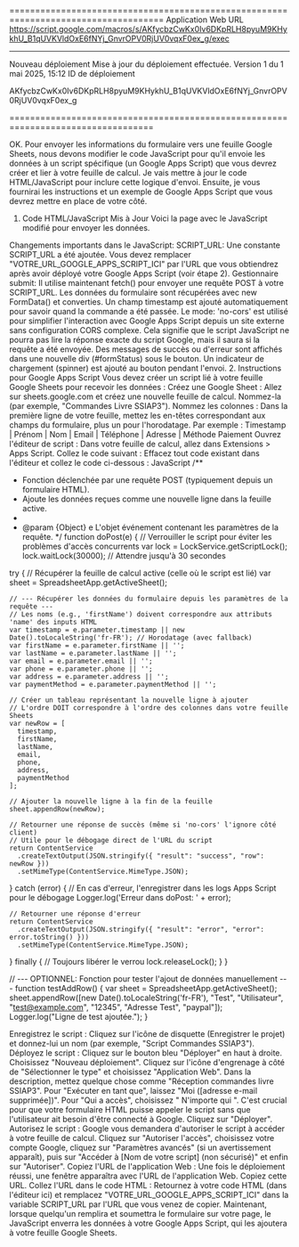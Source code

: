 ====================================================================================
Application Web
URL
https://script.google.com/macros/s/AKfycbzCwKx0Iv6DKpRLH8pyuM9KHykhU_B1qUVKVldOxE6fNYj_GnvrOPV0RjUV0vqxF0ex_g/exec

******************************************

Nouveau déploiement
Mise à jour du déploiement effectuée.
Version 1 du 1 mai 2025, 15:12
ID de déploiement

AKfycbzCwKx0Iv6DKpRLH8pyuM9KHykhU_B1qUVKVldOxE6fNYj_GnvrOPV0RjUV0vqxF0ex_g

==================================================================================









OK. Pour envoyer les informations du formulaire vers une feuille Google Sheets, nous devons modifier le code JavaScript pour qu'il envoie les données à un script spécifique (un Google Apps Script) que vous devrez créer et lier à votre feuille de calcul.
Je vais mettre à jour le code HTML/JavaScript pour inclure cette logique d'envoi. Ensuite, je vous fournirai les instructions et un exemple de Google Apps Script que vous devrez mettre en place de votre côté.
1. Code HTML/JavaScript Mis à Jour
Voici la page avec le JavaScript modifié pour envoyer les données.

Changements importants dans le JavaScript:
SCRIPT_URL: Une constante SCRIPT_URL a été ajoutée. Vous devez remplacer "VOTRE_URL_GOOGLE_APPS_SCRIPT_ICI" par l'URL que vous obtiendrez après avoir déployé votre Google Apps Script (voir étape 2).
Gestionnaire submit:
Il utilise maintenant fetch() pour envoyer une requête POST à votre SCRIPT_URL.
Les données du formulaire sont récupérées avec new FormData() et converties.
Un champ timestamp est ajouté automatiquement pour savoir quand la commande a été passée.
Le mode: 'no-cors' est utilisé pour simplifier l'interaction avec Google Apps Script depuis un site externe sans configuration CORS complexe. Cela signifie que le script JavaScript ne pourra pas lire la réponse exacte du script Google, mais il saura si la requête a été envoyée.
Des messages de succès ou d'erreur sont affichés dans une nouvelle div (#formStatus) sous le bouton.
Un indicateur de chargement (spinner) est ajouté au bouton pendant l'envoi.
2. Instructions pour Google Apps Script
Vous devez créer un script lié à votre feuille Google Sheets pour recevoir les données :
Créez une Google Sheet : Allez sur sheets.google.com et créez une nouvelle feuille de calcul. Nommez-la (par exemple, "Commandes Livre SSIAP3").
Nommez les colonnes : Dans la première ligne de votre feuille, mettez les en-têtes correspondant aux champs du formulaire, plus un pour l'horodatage. Par exemple :
Timestamp | Prénom | Nom | Email | Téléphone | Adresse | Méthode Paiement
Ouvrez l'éditeur de script : Dans votre feuille de calcul, allez dans Extensions > Apps Script.
Collez le code suivant : Effacez tout code existant dans l'éditeur et collez le code ci-dessous :
JavaScript
/**
 * Fonction déclenchée par une requête POST (typiquement depuis un formulaire HTML).
 * Ajoute les données reçues comme une nouvelle ligne dans la feuille active.
 *
 * @param {Object} e L'objet événement contenant les paramètres de la requête.
 */
function doPost(e) {
  // Verrouiller le script pour éviter les problèmes d'accès concurrents
  var lock = LockService.getScriptLock();
  lock.waitLock(30000); // Attendre jusqu'à 30 secondes

  try {
    // Récupérer la feuille de calcul active (celle où le script est lié)
    var sheet = SpreadsheetApp.getActiveSheet();

    // --- Récupérer les données du formulaire depuis les paramètres de la requête ---
    // Les noms (e.g., 'firstName') doivent correspondre aux attributs 'name' des inputs HTML
    var timestamp = e.parameter.timestamp || new Date().toLocaleString('fr-FR'); // Horodatage (avec fallback)
    var firstName = e.parameter.firstName || '';
    var lastName = e.parameter.lastName || '';
    var email = e.parameter.email || '';
    var phone = e.parameter.phone || '';
    var address = e.parameter.address || '';
    var paymentMethod = e.parameter.paymentMethod || '';

    // Créer un tableau représentant la nouvelle ligne à ajouter
    // L'ordre DOIT correspondre à l'ordre des colonnes dans votre feuille Sheets
    var newRow = [
      timestamp,
      firstName,
      lastName,
      email,
      phone,
      address,
      paymentMethod
    ];

    // Ajouter la nouvelle ligne à la fin de la feuille
    sheet.appendRow(newRow);

    // Retourner une réponse de succès (même si 'no-cors' l'ignore côté client)
    // Utile pour le débogage direct de l'URL du script
    return ContentService
      .createTextOutput(JSON.stringify({ "result": "success", "row": newRow }))
      .setMimeType(ContentService.MimeType.JSON);

  } catch (error) {
    // En cas d'erreur, l'enregistrer dans les logs Apps Script pour le débogage
    Logger.log('Erreur dans doPost: ' + error);

    // Retourner une réponse d'erreur
    return ContentService
      .createTextOutput(JSON.stringify({ "result": "error", "error": error.toString() }))
      .setMimeType(ContentService.MimeType.JSON);

  } finally {
    // Toujours libérer le verrou
    lock.releaseLock();
  }
}

// --- OPTIONNEL: Fonction pour tester l'ajout de données manuellement ---
function testAddRow() {
  var sheet = SpreadsheetApp.getActiveSheet();
  sheet.appendRow([new Date().toLocaleString('fr-FR'), "Test", "Utilisateur", "test@example.com", "12345", "Adresse Test", "paypal"]);
  Logger.log("Ligne de test ajoutée.");
}


Enregistrez le script : Cliquez sur l'icône de disquette (Enregistrer le projet) et donnez-lui un nom (par exemple, "Script Commandes SSIAP3").
Déployez le script :
Cliquez sur le bouton bleu "Déployer" en haut à droite.
Choisissez "Nouveau déploiement".
Cliquez sur l'icône d'engrenage à côté de "Sélectionner le type" et choisissez "Application Web".
Dans la description, mettez quelque chose comme "Réception commandes livre SSIAP3".
Pour "Exécuter en tant que", laissez "Moi ([adresse e-mail supprimée])".
Pour "Qui a accès", choisissez " N'importe qui ". C'est crucial pour que votre formulaire HTML puisse appeler le script sans que l'utilisateur ait besoin d'être connecté à Google.
Cliquez sur "Déployer".
Autorisez le script : Google vous demandera d'autoriser le script à accéder à votre feuille de calcul. Cliquez sur "Autoriser l'accès", choisissez votre compte Google, cliquez sur "Paramètres avancés" (si un avertissement apparaît), puis sur "Accéder à [Nom de votre script] (non sécurisé)" et enfin sur "Autoriser".
Copiez l'URL de l'application Web : Une fois le déploiement réussi, une fenêtre apparaîtra avec l'URL de l'application Web. Copiez cette URL.
Collez l'URL dans le code HTML : Retournez à votre code HTML (dans l'éditeur ici) et remplacez "VOTRE_URL_GOOGLE_APPS_SCRIPT_ICI" dans la variable SCRIPT_URL par l'URL que vous venez de copier.
Maintenant, lorsque quelqu'un remplira et soumettra le formulaire sur votre page, le JavaScript enverra les données à votre Google Apps Script, qui les ajoutera à votre feuille Google Sheets.
